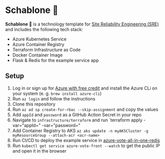 # Schablone 📃

**Schablone** 📃 is a technology template for [Site Reliability Engineering (SRE)](https://sre.google/sre-book/part-II-principles/) and includes the following tech stack:

* Azure Kubernetes Service
* Azure Container Registry
* Terraform Infrastructure as Code
* Docker Container Image
* Flask & Redis for the example service app

## Setup

1. Log in or sign up for [Azure with free credit](https://azure.microsoft.com) and install the Azure CLi on your system (e. g. `brew install azure-cli`)
2. Run `az login` and follow the instructions
3. Clone this repository
4. Run `az ad sp create-for-rbac --skip-assignment` and copy the values
5. Add `appId` and `password` as a GitHub Action Secret in your repo
6. Navigate to `infrastructure/terraform` and run `terraform apply -var="appId=<your appId>" -var="password=<your password>"
7. Add Container Registry to AKS `az aks update -n myAKSCluster -g myResourceGroup --attach-acr <acr-name>`
8. Run CI/CD to deploy the example service in [azure-vote-all-in-one-redis](infrastructure/kubernetes/azure-vote-all-in-one-redis.yaml)
9. Run `kubectl get service azure-vote-front --watch` to get the public IP and open it in the browser

